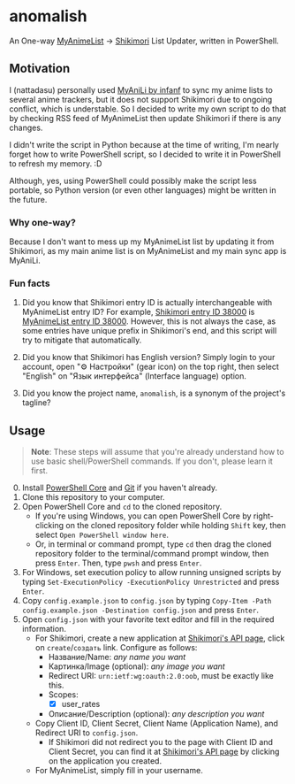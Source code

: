 # anomalish

An One-way [MyAnimeList][mal] -> [Shikimori][shiki] List Updater, written in PowerShell.

## Motivation

I (nattadasu) personally used [MyAniLi by infanf][mali] to sync my anime lists
to several anime trackers, but it does not support Shikimori due to ongoing
conflict, which is understable. So I decided to write my own script to do that
by checking RSS feed of MyAnimeList then update Shikimori if there is any
changes.

I didn't write the script in Python because at the time of writing, I'm nearly
forget how to write PowerShell script, so I decided to write it in PowerShell
to refresh my memory. :D

Although, yes, using PowerShell could possibly make the script less portable, so
Python version (or even other languages) might be written in the future.

### Why one-way?

Because I don't want to mess up my MyAnimeList list by updating it from
Shikimori, as my main anime list is on MyAnimeList and my main sync app is
MyAniLi.

### Fun facts

1. Did you know that Shikimori entry ID is actually interchangeable with
   MyAnimeList entry ID? For example, [Shikimori entry ID 38000][shiki-1] is
   [MyAnimeList entry ID 38000][mal-1]. However, this is not always the case, as
   some entries have unique prefix in Shikimori's end, and this script will try
   to mitigate that automatically.

2. Did you know that Shikimori has English version? Simply login to your account,
   open "⚙️ Настройки" (gear icon) on the top right, then select "English" on
   "Язык интерфейса" (Interface language) option.

3. Did you know the project name, `anomalish`, is a synonym of the project's
   tagline?

## Usage

> **Note**: These steps will assume that you're already understand how to use
> basic shell/PowerShell commands. If you don't, please learn it first.

0. Install [PowerShell Core][ps] and [Git][git] if you haven't already.
1. Clone this repository to your computer.
2. Open PowerShell Core and `cd` to the cloned repository.
   * If you're using Windows, you can open PowerShell Core by right-clicking
     on the cloned repository folder while holding `Shift` key, then select
     `Open PowerShell window here`.
   * Or, in terminal or command prompt, type `cd` then drag the cloned
     repository folder to the terminal/command prompt window, then press
     `Enter`. Then, type `pwsh` and press `Enter`.
3. For Windows, set execution policy to allow running unsigned scripts by typing
   `Set-ExecutionPolicy -ExecutionPolicy Unrestricted` and press `Enter`.
4. Copy `config.example.json` to `config.json` by typing
   `Copy-Item -Path config.example.json -Destination config.json` and press
   `Enter`.
5. Open `config.json` with your favorite text editor and fill in the required
   information.
   * For Shikimori, create a new application at [Shikimori's API page][shiki-api],
     click on `create`/`создать` link. Configure as follows:
     * Название/Name: *any name you want*
     * Картинка/Image (optional): *any image you want*
     * Redirect URI: `urn:ietf:wg:oauth:2.0:oob`, must be exactly like this.
     * Scopes:
       * [x] user\_rates
     * Описание/Description (optional): *any description you want*
   * Copy Client ID, Client Secret, Client Name (Application Name), and
     Redirect URI to `config.json`.
     * If Shikimori did not redirect you to the page with Client ID and Client
       Secret, you can find it at [Shikimori's API page][shiki-api] by clicking
       on the application you created.
   * For MyAnimeList, simply fill in your username.

<!-- ref -->
[mal]: https://myanimelist.net/
[shiki]: https://shikimori.me/
[mali]: https://myani.li/
[ps]: https://github.com/PowerShell/PowerShell
[git]: https://git-scm.com/
[shiki-api]: https://shikimori.me/oauth/applications
[shiki-1]: https://shikimori.me/animes/38000
[mal-1]: https://myanimelist.net/anime/38000
